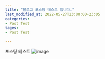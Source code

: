 ```yaml
---
title: "블로그 포스팅 테스트 입니다."
last_modified_at: 2022-05-27T23:00:00-23:05
categories:
- Post Test
tages:
- Post Test

---
```



포스팅 테스트
![image](https://user-images.githubusercontent.com/101621868/170703806-cc413be5-f0fe-40a1-9f36-b2218ecbd8ca.jpg)